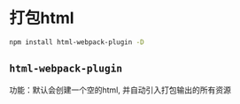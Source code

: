 # 打包html

```bash
npm install html-webpack-plugin -D
```

## `html-webpack-plugin`

功能：默认会创建一个空的html, 并自动引入打包输出的所有资源
